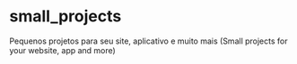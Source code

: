 # small_projects
Pequenos projetos para seu site, aplicativo e muito mais (Small projects for your website, app and more)
